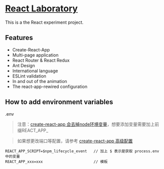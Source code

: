 # [React Laboratory](https://liuzane.github.io/react-laboratory/)
This is a the React experiment project.
## Features
* Create-React-App
* Multi-page application
* React Router & React Redux
* Ant Design
* International language
* ESLint validation
* In and out of the animation
* The react-app-rewired configuration
## How to add environment variables
.env
> 注意：[create-react-app 会去掉node环境变量](https://www.html.cn/create-react-app/docs/adding-custom-environment-variables/)，想要添加变量需要加上前缀REACT_APP_

> 如果想更改端口等配置，请参考 [create-react-app 高级配置](https://www.html.cn/create-react-app/docs/advanced-configuration/)
```text
REACT_APP_SCRIPT=$npm_lifecycle_event   // 加上 $ 表示是获取 process.env 中的变量
REACT_APP_xxx=xxx                       // 模板
```
